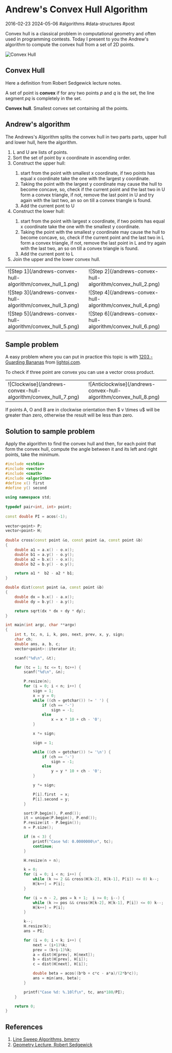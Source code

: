 # Andrew's Convex Hull Algorithm
2016-02-23 2024-05-06 #algorithms #data-structures #post

<p>Convex hull is a classical problem in computational geometry and often used in programming contests. Today I present to you  the Andrew's algorithm to compute the convex hull from a set of 2D points. </p>

![Convex Hull](/andrews-convex-hull-algorithm/convex_hull_0.svg)

## Convex Hull
<p>Here a definition from Robert Sedgewick lecture notes.</p>

<div class="box">
<p>A set of point is <strong>convex</strong> if for any two points <em>p</em> and <em>q</em> is the set, the line segment <em>pq</em> is completely in the set.</p>
  
<p><strong>Convex hull</strong>. Smallest convex set containing all the points.</p>
</div>

## Andrew's algorithm
<p>The Andrews's Algorithm splits the convex hull in two parts parts, upper hull and lower hull, here the algorithm.</p>

<ol>
  <li>L and U are lists of points.</li>
  <li>Sort the set of point by x coordinate in ascending order.</li>
  <li>Construct the upper hull:</li>
  <ol>
    <li>start from the point with smallest x coordinate, if two points has equal x coordinate take the one with the largest y coordinate.</li>
    <li>Taking the point with the largest y coordinate may cause the hull to become concave, so, check if the current point and the last two in U form a convex triangle, if not, remove the last point in U and try again with the last two, an so on till a convex triangle is found.</li>
    <li>Add the current pont to U</li>
  </ol>
  <li>Construct the lower hull:</li>
  <ol>
    <li>start from the point with largest x coordinate, if two points has equal x coordinate take the one with the smallest y coordinate.</li>
    <li>Taking the point with the smallest y coordinate may cause the hull to become concave, so, check if the current point and the last two in L form a convex triangle, if not, remove the last point in L and try again with the last two, an so on till a convex triangle is found.</li>
    <li>Add the current pont to L</li>
  </ol>
  <li>Join the upper and the lower convex hull.</li>
</ol>

<table>
<tr>
<td>![Step 1](/andrews-convex-hull-algorithm/convex_hull_1.png)
<td>![Step 2](/andrews-convex-hull-algorithm/convex_hull_2.png)
</tr>
<tr>
<td>![Step 3](/andrews-convex-hull-algorithm/convex_hull_3.png)
<td>![Step 4](/andrews-convex-hull-algorithm/convex_hull_4.png)
</tr>
<tr>
<td>![Step 5](/andrews-convex-hull-algorithm/convex_hull_5.png)
<td>![Step 6](/andrews-convex-hull-algorithm/convex_hull_6.png)
</tr>
</table>

## Sample problem

<p>A easy problem where you can put in practice this topic is with <a href="http://lightoj.com/volume_showproblem.php?problem=1203" target="_blank">1203 - Guarding Bananas</a> from <a href="http://lightoj.com/" target="_blank">lightoj.com</a>.</p>

<p>To check if three point are convex you can use a vector cross product.</p>

<table>
<tr>
<td>![Clockwise](/andrews-convex-hull-algorithm/convex_hull_7.png)
<td>![Anticlockwise](/andrews-convex-hull-algorithm/convex_hull_8.png)
</tr>
</table>

<p>If points A, O and B are in clockwise orientation then $ v \times u$ will be greater than zero, otherwise the result will be less than  zero.</p>

## Solution to sample problem

<p>Apply the algorithm to find the convex hull and then, for each point that form the convex hull, compute the angle between it and its left and right points, take the minimum.</p>

```cpp
#include <cstdio>
#include <vector>
#include <cmath>
#include <algorithm>
#define x() first
#define y() second
 
using namespace std;
 
typedef pair<int, int> point;
 
const double PI = acos(-1);
 
vector<point> P;
vector<point> H;
 
double cross(const point &o, const point &a, const point &b)
{
    double a1 = a.x() - o.x();
    double b1 = a.y() - o.y();
    double a2 = b.x() - o.x();
    double b2 = b.y() - o.y();

    return a1 *  b2 - a2 * b1;
}

double dist(const point &a, const point &b)
{
    double dx = b.x() - a.x();
    double dy = b.y() - a.y();

    return sqrt(dx * dx + dy * dy);
}

int main(int argc, char **argv)
{
    int t, tc, n, i, k, pos, next, prev, x, y, sign;
    char ch;
    double ans, a, b, c;
    vector<point>::iterator it;

    scanf("%d\n", &t);

    for (tc = 1; tc <= t; tc++) {
        scanf("%d\n", &n);

        P.resize(n);
        for (i = 0; i < n; i++) {
            sign = 1;
            x = y = 0;
            while ((ch = getchar()) != ' ') {
                if (ch == '-')
                    sign = -1;
                else
                    x = x * 10 + ch - '0';
            }

            x *= sign;

            sign = 1;

            while ((ch = getchar()) != '\n') {
                if (ch == '-')
                    sign = -1;
                else
                    y = y * 10 + ch - '0';
            }

            y *= sign;

            P[i].first  = x;
            P[i].second = y;
        }

        sort(P.begin(), P.end());
        it = unique(P.begin(), P.end());
        P.resize(it - P.begin());
        n = P.size();

        if (n < 3) {
            printf("Case %d: 0.0000000\n", tc);
            continue;
        }

        H.resize(n + n);

        k = 0;
        for (i = 0; i < n; i++) {
            while (k >= 2 && cross(H[k-2], H[k-1], P[i]) <= 0) k--;
            H[k++] = P[i];
        }

        for (i = n - 2, pos = k + 1;  i >= 0; i--) {
            while (k >= pos && cross(H[k-2], H[k-1], P[i]) <= 0) k--;
            H[k++] = P[i];
        }

        k--;
        H.resize(k);
        ans = PI;

        for (i = 0; i < k; i++) {
            next = (i+1)%k;
            prev = (k+i-1)%k;
            a = dist(H[prev], H[next]);
            b = dist(H[prev], H[i]);
            c = dist(H[next], H[i]);

            double beta = acos((b*b + c*c - a*a)/(2*b*c));
            ans = min(ans, beta);
        }

        printf("Case %d: %.10lf\n", tc, ans*180/PI);
    }

    return 0;
}
```

## References
1. <a href="http://community.topcoder.com/tc?module=Static&d1=tutorials&d2=lineSweep" target="_blank">Line Sweep Algorithms, bmerry</a>
2. <a href="http://www.cs.princeton.edu/courses/archive/fall05/cos226/lectures/geometry.pdf" target="_blank">Geometry Lecture, Robert Sedgewick</a>
